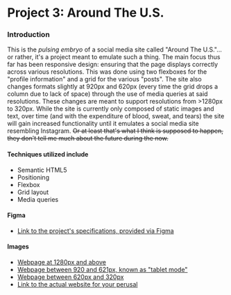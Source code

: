 # Project 3: Around The U.S.

### Introduction  

This is the *pulsing embryo* of a social media site called "Around The U.S."... or rather, it's a project meant to emulate such a thing. The main focus thus far has been
responsive design: ensuring that the page displays correctly across various resolutions. This was done using two flexboxes for the "profile information" and a grid for
the various "posts". The site also changes formats slightly at 920px and 620px (every time the grid drops a column due to lack of space) through the use of media queries
at said resolutions. These changes are meant to support resolutions from >1280px to 320px. While the site is currently only composed of static images and text, over time
(and with the expenditure of blood, sweat, and tears) the site will gain increased functionality until it emulates a social media site resembling Instagram.
~~Or at least that's what I think is supposed to happen, they don't tell me much about the future during the now.~~  

#### Techniques utilized include

* Semantic HTML5
* Positioning
* Flexbox
* Grid layout
* Media queries
  
#### Figma  
  
* [Link to the project's specifications, provided via Figma](https://www.figma.com/file/ii4xxsJ0ghevUOcssTlHZv/Sprint-3%3A-Around-the-US?node-id=0%3A1)  
  
#### Images  
  
* [Webpage at 1280px and above](./images/demo/MAIN_PAGE.png)  
* [Webpage between 920 and 621px, known as "tablet mode"](./images/demo/TABLET.png)  
* [Webpage between 620px and 320px](./images/demo/MOBILE.png)  
* [Link to the actual website for your perusal](https://raymkiii.github.io/se_project_aroundtheus/)
